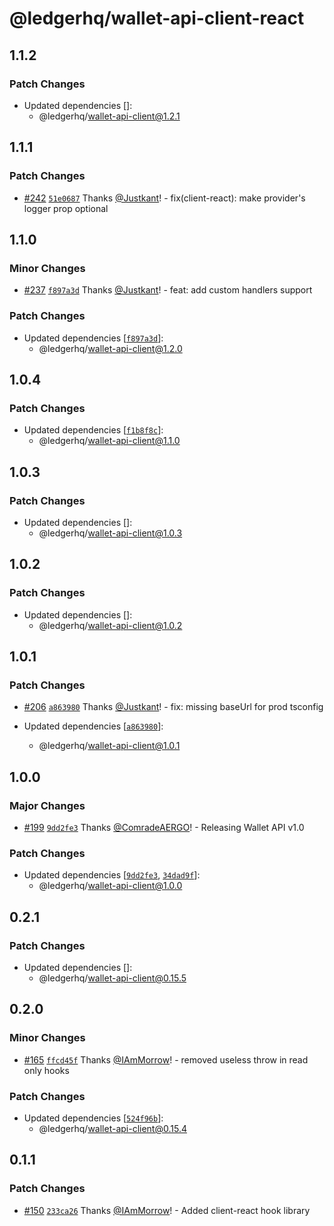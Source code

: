 # @ledgerhq/wallet-api-client-react

## 1.1.2

### Patch Changes

- Updated dependencies []:
  - @ledgerhq/wallet-api-client@1.2.1

## 1.1.1

### Patch Changes

- [#242](https://github.com/LedgerHQ/wallet-api/pull/242) [`51e0687`](https://github.com/LedgerHQ/wallet-api/commit/51e0687bdaab89d14300dda4f0b7d6f0bc950031) Thanks [@Justkant](https://github.com/Justkant)! - fix(client-react): make provider's logger prop optional

## 1.1.0

### Minor Changes

- [#237](https://github.com/LedgerHQ/wallet-api/pull/237) [`f897a3d`](https://github.com/LedgerHQ/wallet-api/commit/f897a3dd0553a02e3fd8358098de2ac9c6b7d73c) Thanks [@Justkant](https://github.com/Justkant)! - feat: add custom handlers support

### Patch Changes

- Updated dependencies [[`f897a3d`](https://github.com/LedgerHQ/wallet-api/commit/f897a3dd0553a02e3fd8358098de2ac9c6b7d73c)]:
  - @ledgerhq/wallet-api-client@1.2.0

## 1.0.4

### Patch Changes

- Updated dependencies [[`f1b8f8c`](https://github.com/LedgerHQ/wallet-api/commit/f1b8f8c51689885cc0f9b8ff29f38c25392e095e)]:
  - @ledgerhq/wallet-api-client@1.1.0

## 1.0.3

### Patch Changes

- Updated dependencies []:
  - @ledgerhq/wallet-api-client@1.0.3

## 1.0.2

### Patch Changes

- Updated dependencies []:
  - @ledgerhq/wallet-api-client@1.0.2

## 1.0.1

### Patch Changes

- [#206](https://github.com/LedgerHQ/wallet-api/pull/206) [`a863980`](https://github.com/LedgerHQ/wallet-api/commit/a8639807c69bd31113d820275ffb27d5b3ef6a8e) Thanks [@Justkant](https://github.com/Justkant)! - fix: missing baseUrl for prod tsconfig

- Updated dependencies [[`a863980`](https://github.com/LedgerHQ/wallet-api/commit/a8639807c69bd31113d820275ffb27d5b3ef6a8e)]:
  - @ledgerhq/wallet-api-client@1.0.1

## 1.0.0

### Major Changes

- [#199](https://github.com/LedgerHQ/wallet-api/pull/199) [`9dd2fe3`](https://github.com/LedgerHQ/wallet-api/commit/9dd2fe3bec50c0856fe1ca761fa229bf67e9c386) Thanks [@ComradeAERGO](https://github.com/ComradeAERGO)! - Releasing Wallet API v1.0

### Patch Changes

- Updated dependencies [[`9dd2fe3`](https://github.com/LedgerHQ/wallet-api/commit/9dd2fe3bec50c0856fe1ca761fa229bf67e9c386), [`34dad9f`](https://github.com/LedgerHQ/wallet-api/commit/34dad9fa26e0b6cb947cfc2544d63841abdda443)]:
  - @ledgerhq/wallet-api-client@1.0.0

## 0.2.1

### Patch Changes

- Updated dependencies []:
  - @ledgerhq/wallet-api-client@0.15.5

## 0.2.0

### Minor Changes

- [#165](https://github.com/LedgerHQ/wallet-api/pull/165) [`ffcd45f`](https://github.com/LedgerHQ/wallet-api/commit/ffcd45ff262ebd7f91d52f1614932840af601340) Thanks [@IAmMorrow](https://github.com/IAmMorrow)! - removed useless throw in read only hooks

### Patch Changes

- Updated dependencies [[`524f96b`](https://github.com/LedgerHQ/wallet-api/commit/524f96bb0faba8238be546b96271689ea70b3d16)]:
  - @ledgerhq/wallet-api-client@0.15.4

## 0.1.1

### Patch Changes

- [#150](https://github.com/LedgerHQ/wallet-api/pull/150) [`233ca26`](https://github.com/LedgerHQ/wallet-api/commit/233ca26d990487b82ab97c624d77ae3bef96103c) Thanks [@IAmMorrow](https://github.com/IAmMorrow)! - Added client-react hook library

